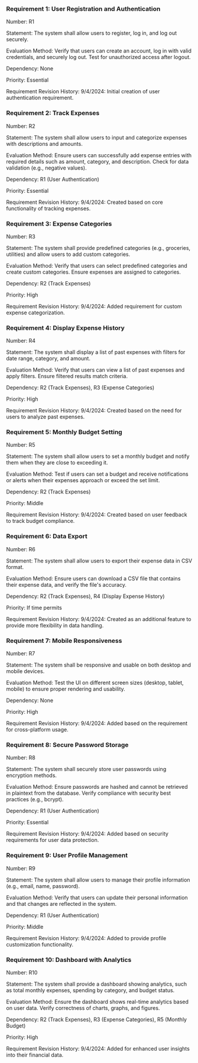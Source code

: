 

### Requirement 1: User Registration and Authentication
Number: R1

Statement: The system shall allow users to register, log in, and log out securely.

Evaluation Method: Verify that users can create an account, log in with valid credentials, and securely log out. Test for unauthorized access after logout.

Dependency: None

Priority: Essential

Requirement Revision History: 9/4/2024: Initial creation of user authentication requirement.




### Requirement 2: Track Expenses
Number: R2

Statement: The system shall allow users to input and categorize expenses with descriptions and amounts.

Evaluation Method: Ensure users can successfully add expense entries with required details such as amount, category, and description. Check for data validation (e.g., negative values).

Dependency: R1 (User Authentication)

Priority: Essential

Requirement Revision History: 9/4/2024: Created based on core functionality of tracking expenses.




### Requirement 3: Expense Categories
Number: R3

Statement: The system shall provide predefined categories (e.g., groceries, utilities) and allow users to add custom categories.

Evaluation Method: Verify that users can select predefined categories and create custom categories. Ensure expenses are assigned to categories.

Dependency: R2 (Track Expenses)

Priority: High

Requirement Revision History: 9/4/2024: Added requirement for custom expense categorization.




### Requirement 4: Display Expense History
Number: R4

Statement: The system shall display a list of past expenses with filters for date range, category, and amount.

Evaluation Method: Verify that users can view a list of past expenses and apply filters. Ensure filtered results match criteria.

Dependency: R2 (Track Expenses), R3 (Expense Categories)

Priority: High

Requirement Revision History: 9/4/2024: Created based on the need for users to analyze past expenses.




### Requirement 5: Monthly Budget Setting
Number: R5

Statement: The system shall allow users to set a monthly budget and notify them when they are close to exceeding it.

Evaluation Method: Test if users can set a budget and receive notifications or alerts when their expenses approach or exceed the set limit.

Dependency: R2 (Track Expenses)

Priority: Middle

Requirement Revision History: 9/4/2024: Created based on user feedback to track budget compliance.




### Requirement 6: Data Export
Number: R6

Statement: The system shall allow users to export their expense data in CSV format.

Evaluation Method: Ensure users can download a CSV file that contains their expense data, and verify the file's accuracy.

Dependency: R2 (Track Expenses), R4 (Display Expense History)

Priority: If time permits

Requirement Revision History: 9/4/2024: Created as an additional feature to provide more flexibility in data handling.




### Requirement 7: Mobile Responsiveness
Number: R7

Statement: The system shall be responsive and usable on both desktop and mobile devices.

Evaluation Method: Test the UI on different screen sizes (desktop, tablet, mobile) to ensure proper rendering and usability.

Dependency: None

Priority: High

Requirement Revision History: 9/4/2024: Added based on the requirement for cross-platform usage.





### Requirement 8: Secure Password Storage
Number: R8

Statement: The system shall securely store user passwords using encryption methods.

Evaluation Method: Ensure passwords are hashed and cannot be retrieved in plaintext from the database. Verify compliance with security best practices (e.g., bcrypt).

Dependency: R1 (User Authentication)

Priority: Essential

Requirement Revision History: 9/4/2024: Added based on security requirements for user data protection.




### Requirement 9: User Profile Management
Number: R9

Statement: The system shall allow users to manage their profile information (e.g., email, name, password).

Evaluation Method: Verify that users can update their personal information and that changes are reflected in the system.

Dependency: R1 (User Authentication)

Priority: Middle

Requirement Revision History: 9/4/2024: Added to provide profile customization functionality.








### Requirement 10: Dashboard with Analytics
Number: R10

Statement: The system shall provide a dashboard showing analytics, such as total monthly expenses, spending by category, and budget status.

Evaluation Method: Ensure the dashboard shows real-time analytics based on user data. Verify correctness of charts, graphs, and figures.

Dependency: R2 (Track Expenses), R3 (Expense Categories), R5 (Monthly Budget)

Priority: High

Requirement Revision History: 9/4/2024: Added for enhanced user insights into their financial data.